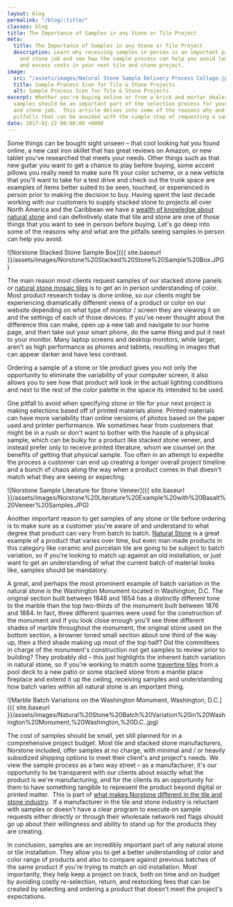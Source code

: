 ```yaml
---
layout: blog
permalink: "/blog/:title/"
classes: blog
title: The Importance of Samples in any Stone or Tile Project
meta:
  title: The Importance of Samples in any Stone or Tile Project
  description: Learn why receiving samples in person is an important part of any tile
    and stone job and see how the sample process can help you avoid lengthy delays
    and excess costs in your next tile and stone project.
image:
  src: "/assets/images/Natural Stone Sample Delivery Process Collage.jpg"
  title: Sample Process Icon for Tile & Stone Projects
  alt: Sample Process Icon for Tile & Stone Projects
excerpt: Whether you're buying online or from a brick and mortar dealer or distributor,
  samples should be an important part of the selection process for your next tile
  and stone job.  This article delves into some of the reasons why and some major
  pitfalls that can be avoided with the simple step of requesting a sample.
date: 2017-02-22 00:00:00 +0000
---
```



Some things can be bought sight unseen – that cool looking hat you found online, a new cast iron skillet that has great reviews on Amazon, or new tablet you've researched that meets your needs. Other things such as that new guitar you want to get a chance to play before buying, some accent pillows you really need to make sure fit your color scheme, or a new vehicle that you'll want to take for a test drive and check out the trunk space are examples of items better suited to be seen, touched, or experienced in person prior to making the decision to buy. Having spent the last decade working with our customers to supply stacked stone to projects all over North America and the Caribbean we have a [wealth of knowledge about natural stone](/faq/) and can definitively state that tile and stone are one of those things that you want to see in person before buying. Let's go deep into some of the reasons why and what are the pitfalls seeing samples in person can help you avoid.

![Norstone Stacked Stone Sample Box]({{ site.baseurl }}/assets/images/Norstone%20Stacked%20Stone%20Sample%20Box.JPG)

The main reason most clients request samples of our stacked stone panels or [natural stone mosaic tiles](/blog/mosaic-tile-backsplash-norstone-designer-series/) is to get an in person understanding of color. Most product research today is done online, so our clients might be experiencing dramatically different views of a product or color on our website depending on what type of monitor / screen they are viewing it on and the settings of each of those devices. If you've never thought about the difference this can make, open up a new tab and navigate to our home page, and then take out your smart phone, do the same thing and put it next to your monitor. Many laptop screens and desktop monitors, while larger, aren't as high performance as phones and tablets, resulting in images that can appear darker and have less contrast.

Ordering a sample of a stone or tile product gives you not only the opportunity to eliminate the variability of your computer screen, it also allows you to see how that product will look in the actual lighting conditions and next to the rest of the color palette in the space its intended to be used.

One pitfall to avoid when specifying stone or tile for your next project is making selections based off of printed materials alone. Printed materials can have more variability than online versions of photos based on the paper used and printer performance. We sometimes hear from customers that might be in a rush or don't want to bother with the hassle of a physical sample, which can be bulky for a product like stacked stone veneer, and instead prefer only to receive printed literature, whom we counsel on the benefits of getting that physical sample. Too often in an attempt to expedite the process a customer can end up creating a longer overall project timeline and a bunch of chaos along the way when a product comes in that doesn't match what they are seeing or expecting.

![Norstone Sample Literature for Stone Veneer]({{ site.baseurl }}/assets/images/Norstone%20Literature%20Example%20with%20Basalt%20Veneer%20Samples.JPG)

Another important reason to get samples of any stone or tile before ordering is to make sure as a customer you're aware of and understand to what degree that product can vary from batch to batch. [Natural Stone](/blog/cast-stone-vs-natural-stone-%E2%80%93-norstone-industry-series/) is a great example of a product that varies over time, but even man made products in this category like ceramic and porcelain tile are going to be subject to batch variation, so if you're looking to match up against an old installation, or just want to get an understanding of what the current batch of material looks like, samples should be mandatory.

A great, and perhaps the most prominent example of batch variation in the natural stone is the Washington Monument located in Washington, D.C. The original section built between 1848 and 1854 has a distinctly different tone to the marble than the top two-thirds of the monument built between 1876 and 1884. In fact, three different quarries were used for the construction of the monument and if you look close enough you'll see three different shades of marble throughout the monument, the original stone used on the bottom section, a browner toned small section about one third of the way up, then a third shade making up most of the top half? Did the committees in charge of the monument's construction not get samples to review prior to building? They probably did – this just highlights the inherent batch variation in natural stone, so if you're working to match some [travertine tiles](/blog/travertine-tiles-norstone-designer-series/) from a pool deck to a new patio or some stacked stone from a mantle place fireplace and extend it up the ceiling, receiving samples and understanding how batch varies within all natural stone is an important thing.

![Marble Batch Variations on the Washington Monument, Washington, D.C.]({{ site.baseurl }}/assets/images/Natural%20Stone%20Batch%20Variation%20in%20Washington%20Monument,%20Washington,%20D.C..jpg)

The cost of samples should be small, yet still planned for in a comprehensive project budget. Most tile and stacked stone manufacturers, Norstone included, offer samples at no charge, with minimal and / or heavily subsidized shipping options to meet their client's and project's needs. We view the sample process as a two way street – as a manufacturer, it's our opportunity to be transparent with our clients about exactly what the product is we're manufacturing, and for the clients its an opportunity for them to have something tangible to represent the product beyond digital or printed matter.  This is part of [what makes Norstone different in the tile and stone industry](/blog/what-makes-norstone-different-a-lot/).  If a manufacturer in the tile and stone industry is reluctant with samples or doesn't have a clear program to execute on sample requests either directly or through their wholesale network red flags should go up about their willingness and ability to stand up for the products they are creating.

In conclusion, samples are an incredibly important part of any natural stone or tile installation. They allow you to get a better understanding of color and color range of products and also to compare against previous batches of the same product if you're trying to match an old installation. Most importantly, they help keep a project on track, both on time and on budget by avoiding costly re-selection, return, and restocking fees that can be created by selecting and ordering a product that doesn't meet the project's expectations.
